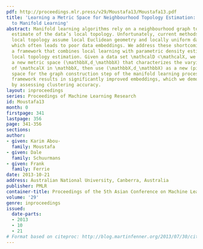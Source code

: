 ```yaml
---
pdf: http://proceedings.mlr.press/v29/Moustafa13/Moustafa13.pdf
title: 'Learning a Metric Space for Neighbourhood Topology Estimation: Application
  to Manifold Learning'
abstract: Manifold learning algorithms rely on a neighbourhood graph to provide an
  estimate of the data’s local topology. Unfortunately, current methods for estimating
  local topology assume local Euclidean geometry and locally uniform data density,
  which often leads to poor data embeddings. We address these shortcomings by proposing
  a framework that combines local learning with parametric density estimation for
  local topology estimation. Given a data set \mathcalD ⊂\mathcalX, we first estimate
  a new metric space (\mathbbX,d_\mathbbX) that characterizes the varying sample density
  of \mathcalX in \mathbbX, then use (\mathbbX,d_\mathbbX) as a new (pilot) input
  space for the graph construction step of the manifold learning process. The proposed
  framework results in significantly improved embeddings, which we demonstrated objectively
  by assessing clustering accuracy.
layout: inproceedings
series: Proceedings of Machine Learning Research
id: Moustafa13
month: 0
firstpage: 341
lastpage: 356
page: 341-356
sections: 
author:
- given: Karim Abou-
  family: Moustafa
- given: Dale
  family: Schuurmans
- given: Frank
  family: Ferrie
date: 2013-10-21
address: Australian National University, Canberra, Australia
publisher: PMLR
container-title: Proceedings of the 5th Asian Conference on Machine Learning
volume: '29'
genre: inproceedings
issued:
  date-parts:
  - 2013
  - 10
  - 21
# Format based on citeproc: http://blog.martinfenner.org/2013/07/30/citeproc-yaml-for-bibliographies/
---
```

